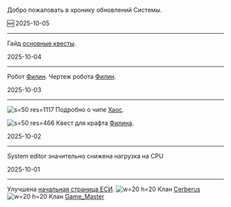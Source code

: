  
Добро пожаловать в хронику обновлений Системы.

🆕 2025-10-05
___
Гайд [основные квесты](/sys/guide/main-quest).

2025-10-04
___
Робот [Филин](/sys/robots/warrior/filin).
Чертеж робота [Филин](/sys/economy/design/robots/filin-plan).

2025-10-03
___
![s=50 res=1117]() Подробно о чипе [Хаос](/sys/items/chips/chaos).

![s=50 res=466]() Квест для крафта [Филина](/sys/tasks/filin).

2025-10-02
___
System editor значительно снижена нагрузка на CPU

2025-10-01
___
Улучшена [начальная страница ЕСИ](/sys).
![w=20 h=20](clan/13) Клан [Cerberus](/sys/clan/13)
![w=20 h=20](clan/25) Клан [Game_Master](/sys/clan/25)